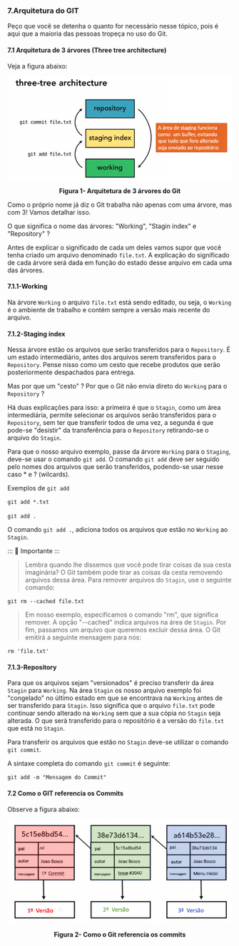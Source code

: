### 7.Arquitetura do GIT

Peço que você se detenha o quanto for necessário nesse tópico, pois é aqui que a maioria das pessoas tropeça no uso do Git.

#### 7.1 Arquitetura de 3 árvores (Three tree architecture)


Veja a figura abaixo:


<p align="center">
  <img src="../imagens/Arquitetura3Arvores.png" alt="Arquitetura de 3 árvores do Git">
</p>
<p align="center">
   <strong>Figura 1- Arquitetura de 3 árvores do Git</strong> 
</p>

Como o próprio nome já diz o Git trabalha não apenas com uma árvore, mas com 3! Vamos detalhar isso.

O que significa o nome das árvores: "Working", "Stagin index" e  "Repository" ? 

Antes de explicar o significado de cada um deles vamos supor que você tenha criado um arquivo denominado `file.txt`. A  explicação do significado de cada árvore será dada em função do estado desse arquivo em cada uma das árvores. 

#### 7.1.1-Working
Na árvore `Working` o arquivo `file.txt` está sendo editado, ou seja, o `Working` é o ambiente de trabalho e contém sempre a versão mais recente do arquivo.


#### 7.1.2-Staging index
Nessa árvore estão os arquivos que serão transferidos para o `Repository`. É um estado intermediário, antes dos arquivos serem transferidos para o `Repository`. Pense nisso como um cesto que recebe produtos que serão posteriormente despachados para entrega.  

Mas por que um "cesto" ? Por que o Git não envia direto do `Working` para o `Repository` ? 

Há duas explicações para isso: a primeira é que o `Stagin`, como um área intermediária, permite selecionar os arquivos serão transferidos para o `Repository`, sem ter que transferir todos de uma vez, a segunda é que pode-se "desistir" da transferência para o `Repository` retirando-se o arquivo do `Stagin`.   

Para que o nosso arquivo exemplo, passe da árvore `Working` para o `Staging`, deve-se usar o comando `git add`.
O comando `git add` deve ser seguido pelo nomes dos arquivos que serão transferidos, podendo-se usar nesse caso * e ? (wilcards).

Exemplos de `git add` 

````
git add *.txt

git add .

````
O comando `git add .`, adiciona todos os arquivos que estão no `Working` ao `Stagin`.

::: :pushpin: Importante :::

> Lembra quando lhe dissemos que você pode tirar coisas da sua cesta imaginária? O Git também pode tirar as coisas da cesta removendo arquivos dessa área. Para remover arquivos do `Stagin`, use o seguinte comando:

````
git rm --cached file.txt
````
> Em nosso exemplo, especificamos o comando "rm", que significa remover. A opção "--cached" indica arquivos na área de `Stagin`. Por fim, passamos um arquivo que queremos excluir dessa área. O Git emitirá a seguinte mensagem para nós:

````
rm 'file.txt'
````

#### 7.1.3-Repository

Para que os arquivos sejam "versionados" é preciso transferir da área `Stagin` para `Working`. Na área `Stagin` os nosso arquivo exemplo foi "congelado" no último estado em que se encontrava na `Working` antes de ser transferido para `Stagin`. Isso significa que o arquivo `file.txt` pode continuar sendo alterado na `Working` sem que a sua cópia no `Stagin` seja alterada. O que será transferido para o repositório é a versão do `file.txt` que está no `Stagin`.

Para transferir os arquivos que estão no `Stagin` deve-se utilizar o comando `git commit`.

A sintaxe completa do comando `git commit` é seguinte:

````
git add -m "Mensagem do Commit"
````

#### 7.2 Como o GIT referencia os Commits

Observe a figura abaixo:


<p align="center">
  <img src="../imagens/RerefenciaCommits.png" alt="Como o Git referencia os commits">
</p>
<p align="center">
   <strong>Figura 2- Como o Git referencia os commits</strong> 
</p>







